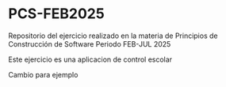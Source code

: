 # PCS-FEB2025
Repositorio del ejercicio realizado en la materia de Principios de Construcción de Software Periodo FEB-JUL 2025

Este ejercicio es una aplicacion de control escolar

Cambio para ejemplo
